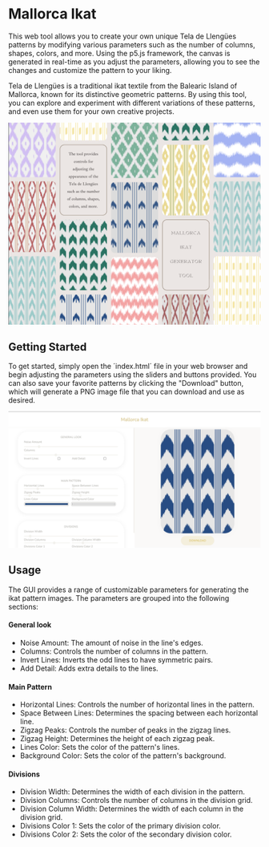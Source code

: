# Mallorca Ikat

This web tool allows you to create your own unique Tela de Llengües patterns by modifying various parameters such as the number of columns, shapes, colors, and more. Using the p5.js framework, the canvas is generated in real-time as you adjust the parameters, allowing you to see the changes and customize the pattern to your liking.

Tela de Llengües is a traditional ikat textile from the Balearic Island of Mallorca, known for its distinctive geometric patterns. By using this tool, you can explore and experiment with different variations of these patterns, and even use them for your own creative projects.

![alt text](images/tool_examples.png)

## Getting Started

To get started, simply open the ´index.html´ file in your web browser and begin adjusting the parameters using the sliders and buttons provided. You can also save your favorite patterns by clicking the "Download" button, which will generate a PNG image file that you can download and use as desired.

![alt text](images/gui.png)

## Usage

The GUI provides a range of customizable parameters for generating the ikat pattern images. The parameters are grouped into the following sections:

#### General look
- Noise Amount: The amount of noise in the line's edges. 
- Columns: Controls the number of columns in the pattern.
- Invert Lines: Inverts the odd lines to have symmetric pairs.
- Add Detail: Adds extra details to the lines.

#### Main Pattern
- Horizontal Lines: Controls the number of horizontal lines in the pattern.
- Space Between Lines: Determines the spacing between each horizontal line.
- Zigzag Peaks: Controls the number of peaks in the zigzag lines.
- Zigzag Height: Determines the height of each zigzag peak.
- Lines Color: Sets the color of the pattern's lines.
- Background Color: Sets the color of the pattern's background.

#### Divisions
- Division Width: Determines the width of each division in the pattern.
- Division Columns: Controls the number of columns in the division grid.
- Division Column Width: Determines the width of each column in the division grid.
- Divisions Color 1: Sets the color of the primary division color.
- Divisions Color 2: Sets the color of the secondary division color.
